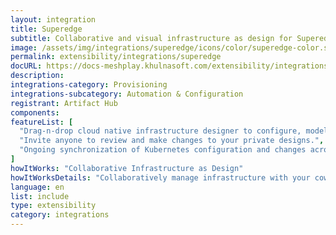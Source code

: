 ```yaml
---
layout: integration
title: Superedge
subtitle: Collaborative and visual infrastructure as design for Superedge
image: /assets/img/integrations/superedge/icons/color/superedge-color.svg
permalink: extensibility/integrations/superedge
docURL: https://docs-meshplay.khulnasoft.com/extensibility/integrations/superedge
description: 
integrations-category: Provisioning
integrations-subcategory: Automation & Configuration
registrant: Artifact Hub
components: 
featureList: [
  "Drag-n-drop cloud native infrastructure designer to configure, model, and deploy your workloads.",
  "Invite anyone to review and make changes to your private designs.",
  "Ongoing synchronization of Kubernetes configuration and changes across any number of clusters."
]
howItWorks: "Collaborative Infrastructure as Design"
howItWorksDetails: "Collaboratively manage infrastructure with your coworkers synchronously sharing the same designs."
language: en
list: include
type: extensibility
category: integrations
---
```

